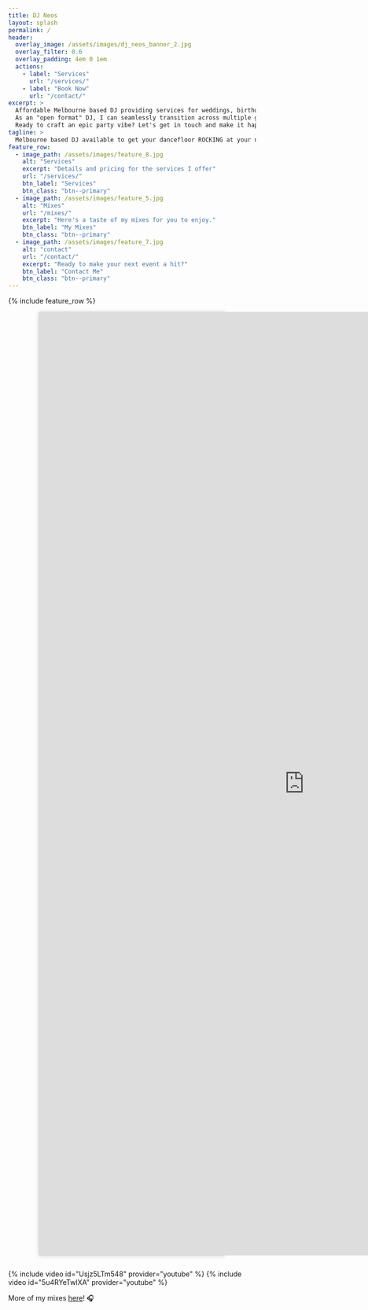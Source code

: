 ```yaml
---
title: DJ Neos
layout: splash
permalink: /
header:
  overlay_image: /assets/images/dj_neos_banner_2.jpg
  overlay_filter: 0.6
  overlay_padding: 4em 0 1em
  actions:
    - label: "Services"
      url: "/services/"
    - label: "Book Now"
      url: "/contact/"
excerpt: >
  Affordable Melbourne based DJ providing services for weddings, birthday parties, private events, and all special occasions.
  As an "open format" DJ, I can seamlessly transition across multiple genres including hip-hop, dance and electronic, rock anthems, pop hits, and more to create the perfect atmosphere for your event!
  Ready to craft an epic party vibe? Let's get in touch and make it happen!
tagline: >
  Melbourne based DJ available to get your dancefloor ROCKING at your next wedding, birthday party or private event....without breaking the bank!
feature_row:
  - image_path: /assets/images/feature_8.jpg
    alt: "Services"
    excerpt: "Details and pricing for the services I offer"
    url: "/services/"
    btn_label: "Services"
    btn_class: "btn--primary"
  - image_path: /assets/images/feature_5.jpg
    alt: "Mixes"
    url: "/mixes/"
    excerpt: "Here's a taste of my mixes for you to enjoy."
    btn_label: "My Mixes"
    btn_class: "btn--primary"
  - image_path: /assets/images/feature_7.jpg
    alt: "contact"
    url: "/contact/"
    excerpt: "Ready to make your next event a hit?"
    btn_label: "Contact Me"
    btn_class: "btn--primary"
---
```


<!-- Affordable Melbourne based DJ providing services for weddings, birthday parties, private events, and all special occasions.

As an "open format" DJ, I can seamlessly transition across multiple genres including hip-hop, dance and electronic, rock anthems, pop hits, and more to create the perfect atmosphere for your event!

Ready to craft an epic party vibe? [Let's get in touch](/contact/) and make it happen! -->

{% include feature_row %}

<!-- Elfsight Google Reviews | Untitled Google Reviews -->
<script src="https://static.elfsight.com/platform/platform.js" async></script>
<div class="elfsight-app-7a5fe23a-9c14-40cb-99e0-d4aebf61cff2" data-elfsight-app-lazy></div>

<!-- <div align="center" style="padding-bottom:1em">
  <div style=" background:#FFF; border:0; border-radius:3px; box-shadow:0 0 1px 0 rgba(0,0,0,0.5),0 1px 10px 0 rgba(0,0,0,0.15); margin: 1px; max-width:540px; min-width:326px; padding:0; width:99.375%; width:-webkit-calc(100% - 2px); width:calc(100% - 2px);">
    <a href="https://www.instagram.com/p/DIRDmDjSlKc/?utm_source=ig_web_copy_link&igsh=MzRlODBiNWFlZA==" target="_blank">
      <img src="/assets/images/Screenshot_20250720_104031_Instagram.jpg" alt="DJ Neos review">
    </a>
  </div>
</div> -->

<div align="center" style="padding-bottom:1em">
  <div style=" background:#FFF; border:0; border-radius:3px; box-shadow:0 0 1px 0 rgba(0,0,0,0.5),0 1px 10px 0 rgba(0,0,0,0.15); margin: 1px; max-width:380px; min-width:315px; padding:0; width:99.375%; width:-webkit-calc(100% - 2px); width:calc(100% - 2px);">
    <iframe width="1080" height="1920" src="https://www.youtube-nocookie.com/embed/X6YbujxoHNY" frameborder="0" webkitallowfullscreen="" mozallowfullscreen="" allowfullscreen="" ></iframe>
  </div>
</div>

{% include video id="Usjz5LTm548" provider="youtube" %}
{% include video id="5u4RYeTwlXA" provider="youtube" %}

More of my mixes [here](/mixes/)! 🎧

